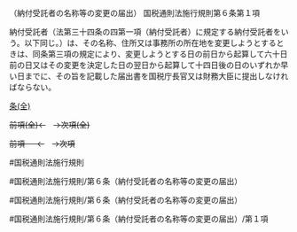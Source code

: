 （納付受託者の名称等の変更の届出）
国税通則法施行規則第６条第１項

納付受託者（法第三十四条の四第一項（納付受託者）に規定する納付受託者をいう。以下同じ。）は、その名称、住所又は事務所の所在地を変更しようとするときは、同条第三項の規定により、変更しようとする日の前日から起算して六十日前の日又はその変更を決定した日の翌日から起算して十四日後の日のいずれか早い日までに、その旨を記載した届出書を国税庁長官又は財務大臣に提出しなければならない。

[条(全)](国税通則法施行規則＿第６条_.md)

~~前項(全)←~~　~~→次項(全)~~

~~前項 　 ←~~　~~→次項~~



#国税通則法施行規則

#国税通則法施行規則/第６条（納付受託者の名称等の変更の届出）

#国税通則法施行規則/第６条（納付受託者の名称等の変更の届出）

#国税通則法施行規則/第６条（納付受託者の名称等の変更の届出）/第１項


